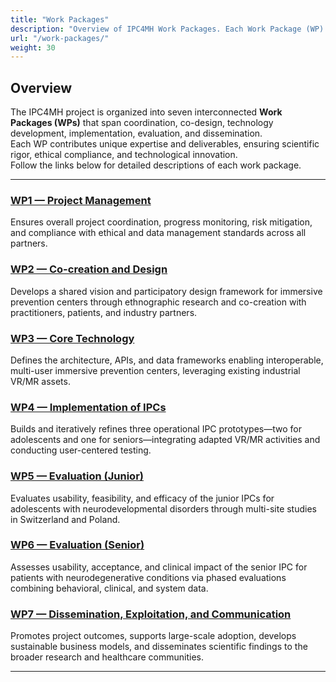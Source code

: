 ```yaml
---
title: "Work Packages"
description: "Overview of IPC4MH Work Packages. Each Work Package (WP) contributes a distinct aspect to the design, development, evaluation, and dissemination of Immersive Prevention Centers for Mental Health."
url: "/work-packages/"
weight: 30
---
```


## Overview

The IPC4MH project is organized into seven interconnected **Work Packages (WPs)** that span coordination, co-design, technology development, implementation, evaluation, and dissemination.  
Each WP contributes unique expertise and deliverables, ensuring scientific rigor, ethical compliance, and technological innovation.  
Follow the links below for detailed descriptions of each work package.

---

### [WP1 — Project Management](/work-packages/wp1/)
Ensures overall project coordination, progress monitoring, risk mitigation, and compliance with ethical and data management standards across all partners.

### [WP2 — Co-creation and Design](/work-packages/wp2/)
Develops a shared vision and participatory design framework for immersive prevention centers through ethnographic research and co-creation with practitioners, patients, and industry partners.

### [WP3 — Core Technology](/work-packages/wp3/)
Defines the architecture, APIs, and data frameworks enabling interoperable, multi-user immersive prevention centers, leveraging existing industrial VR/MR assets.

### [WP4 — Implementation of IPCs](/work-packages/wp4/)
Builds and iteratively refines three operational IPC prototypes—two for adolescents and one for seniors—integrating adapted VR/MR activities and conducting user-centered testing.

### [WP5 — Evaluation (Junior)](/work-packages/wp5/)
Evaluates usability, feasibility, and efficacy of the junior IPCs for adolescents with neurodevelopmental disorders through multi-site studies in Switzerland and Poland.

### [WP6 — Evaluation (Senior)](/work-packages/wp6/)
Assesses usability, acceptance, and clinical impact of the senior IPC for patients with neurodegenerative conditions via phased evaluations combining behavioral, clinical, and system data.

### [WP7 — Dissemination, Exploitation, and Communication](/work-packages/wp7/)
Promotes project outcomes, supports large-scale adoption, develops sustainable business models, and disseminates scientific findings to the broader research and healthcare communities.

---